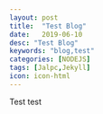 ```yaml
---
layout: post
title:  "Test Blog"
date:   2019-06-10
desc: "Test Blog"
keywords: "blog,test"
categories: [NODEJS]
tags: [Jalpc,Jekyll]
icon: icon-html
---
```


Test test
